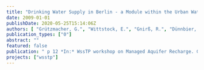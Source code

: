 ```yaml
---
title: "Drinking Water Supply in Berlin - a Module within the Urban Water Cycle"
date: 2009-01-01
publishDate: 2020-05-25T15:14:06Z
authors: [ "Grützmacher, G.", "Wittstock, E.", "Gnirß, R.", "Dünnbier, U." ]
publication_types: ["0"]
abstract: ""
featured: false
publication: " p 12 *In:* WssTP workshop on Managed Aquifer Recharge. Graz, Austria. 29.-30.06.2009"
projects: ["wsstp"]
---
```


